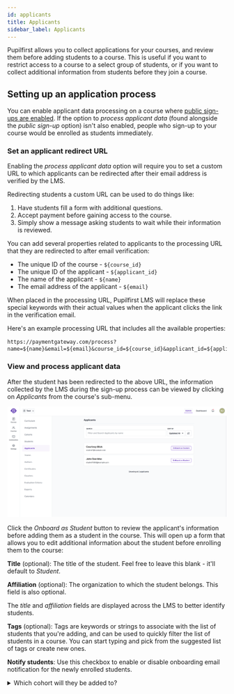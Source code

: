 ```yaml
---
id: applicants
title: Applicants
sidebar_label: Applicants
---
```


Pupilfirst allows you to collect applications for your courses, and review them before adding students to a course. This is useful if you want to restrict access to a course to a select group of students, or if you want to collect additional information from students before they join a course.

## Setting up an application process

You can enable applicant data processing on a course where [public sign-ups are enabled](/users/courses#creating-courses). If the option to _process applicant data_ (found alongside the _public sign-up_ option) isn't also enabled, people who sign-up to your course would be enrolled as students immediately.

### Set an applicant redirect URL

Enabling the _process applicant data_ option will require you to set a custom URL to which applicants can be redirected after their email address is verified by the LMS.

Redirecting students a custom URL can be used to do things like:

1. Have students fill a form with additional questions.
2. Accept payment before gaining access to the course.
3. Simply show a message asking students to wait while their information is reviewed.

You can add several properties related to applicants to the processing URL that they are redirected to after email verification:

- The unique ID of the course - `${course_id}`
- The unique ID of the applicant - `${applicant_id}`
- The name of the applicant - `${name}`
- The email address of the applicant - `${email}`

When placed in the processing URL, Pupilfirst LMS will replace these special keywords with their actual values when the applicant clicks the link in the verification email.

Here's an example processing URL that includes all the available properties:

```
https://paymentgateway.com/process?name=${name}&email=${email}&course_id=${course_id}&applicant_id=${applicant_id}
```

### View and process applicant data

After the student has been redirected to the above URL, the information collected by the LMS during the sign-up process can be viewed by clicking on _Applicants_ from the course's sub-menu.

![Applicants page within a course in the school administration interface](../assets/applicants/applicants_page.png)

Click the _Onboard as Student_ button to review the applicant's information before adding them as a student in the course. This will open up a form that allows you to edit additional information about the student before enrolling them to the course:

**Title** (optional): The title of the student. Feel free to leave this blank - it'll default to _Student_.

**Affiliation** (optional): The organization to which the student belongs. This field is also optional.

The _title_ and _affiliation_ fields are displayed across the LMS to better identify students.

**Tags** (optional): Tags are keywords or strings to associate with the list of students that you're adding, and can be used to quickly filter the list of students in a course. You can start typing and pick from the suggested list of tags or create new ones.

**Notify students**: Use this checkbox to enable or disable onboarding email notification for the newly enrolled students.

<details>
   <summary>Which cohort will they be added to?</summary>
   <div>
      All applicants will be added as students to <a href="/users/courses#default-cohort">the default cohort</a> of the course.
   </div>
</details>
